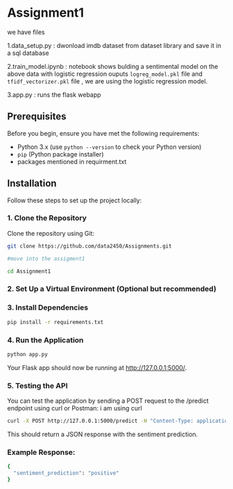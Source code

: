 # Assignment1

we have files

1.data_setup.py : dwonload imdb dataset from dataset library and save it in a sql database

2.train_model.ipynb : notebook shows bulding a sentimental model on the above data with logistic regression
ouputs `logreg_model.pkl` file and `tfidf_vectorizer.pkl` file , we are using the logistic regression model.

3.app.py : runs the flask webapp


## Prerequisites

Before you begin, ensure you have met the following requirements:

- Python 3.x (use `python --version` to check your Python version)
- `pip` (Python package installer)
- packages mentioned in requirment.txt

## Installation

Follow these steps to set up the project locally:

### 1. Clone the Repository

Clone the repository using Git:

```bash
git clone https://github.com/data2450/Assignments.git

#move into the assigment1

cd Assignment1
```
### 2. Set Up a Virtual Environment (Optional but recommended)

### 3. Install Dependencies
```bash
pip install -r requirements.txt
```
### 4. Run the Application
```bash
python app.py
```
Your Flask app should now be running at http://127.0.0.1:5000/.

### 5. Testing the API
You can test the application by sending a POST request to the /predict endpoint using curl or Postman:
i am using curl
```bash
curl -X POST http://127.0.0.1:5000/predict -H "Content-Type: application/json" -d "{\"review_text\": \"I love this product!\"}"

```
This should return a JSON response with the sentiment prediction.
### Example Response:
```bash
{
  "sentiment_prediction": "positive"
}

```
